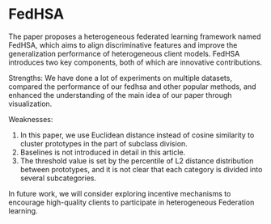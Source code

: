 # FedHSA
The paper proposes a heterogeneous federated learning framework named FedHSA, which aims to align discriminative features and improve the generalization performance of heterogeneous client models. FedHSA introduces two key components, both of which are innovative contributions.

Strengths:
We have done a lot of experiments on multiple datasets, compared the performance of our fedhsa and other popular methods, and enhanced the understanding of the main idea of our paper through visualization.

Weaknesses:
1. In this paper, we use Euclidean distance instead of cosine similarity to cluster prototypes in the part of subclass division.
2. Baselines is not introduced in detail in this article.
3. The threshold value is set by the percentile of L2 distance distribution between prototypes, and it is not clear that each category is divided into several subcategories.

In future work, we will consider exploring incentive mechanisms to encourage high-quality clients to participate in heterogeneous Federation learning.
